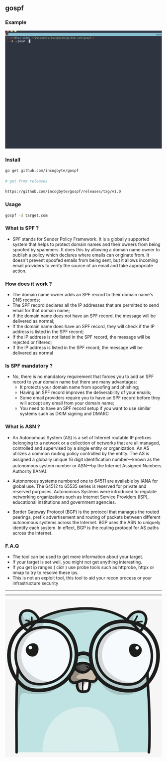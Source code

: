 ## gospf


### Example

![gospf.gif](gospf.gif)


### Install

```bash
go get github.com/incogbyte/gospf

# get from releases

https://github.com/incogbyte/gospf/releases/tag/v1.0

```

### Usage
```bash
gospf -d target.com
```

### What is SPF ?

* SPF stands for Sender Policy Framework.
It is a globally supported system that helps to protect domain names and their owners from being spoofed by spammers.
It does this by allowing a domain name owner to publish a policy which declares where emails can originate from.
It doesn't prevent spoofed emails from being sent, but it allows incoming email providers to verify the source of an email and take appropriate action.

### How does it work ?

* The domain name owner adds an SPF record to their domain name's DNS records;
* The SPF record declares all the IP addresses that are permitted to send email for that domain name;
* If the domain name does not have an SPF record, the message will be delivered as normal;
* If the domain name does have an SPF record, they will check if the IP address is listed in the SPF record;
* If the IP address is not listed in the SPF record, the message will be rejected or filtered;
* If the IP address is listed in the SPF record, the message will be delivered as normal


### Is SPF mandatory ?

* No, there is no mandatory requirement that forces you to add an SPF record to your domain name but there are many advantages:
    - It protects your domain name from spoofing and phishing;
    - Having an SPF record improves the deliverability of your emails;
    - Some email providers require you to have an SPF record before they will accept any email from your domain name;
    - You need to have an SPF record setup if you want to use similar systems such as DKIM signing and DMARC

### What is ASN ?

* An Autonomous System (AS) is a set of Internet routable IP prefixes belonging to a network or a collection of networks that are all managed, controlled and supervised by a single entity or organization. An AS utilizes a common routing policy controlled by the entity. The AS is assigned a globally unique 16 digit identification number一known as the autonomous system number or ASN一by the Internet Assigned Numbers Authority (IANA).
* Autonomous systems numbered one to 64511 are available by IANA for global use. The 64512 to 65535 series is reserved for private and reserved purposes. Autonomous Systems were introduced to regulate networking organizations such as Internet Service Providers (ISP), educational institutions and government agencies.

* Border Gateway Protocol (BGP) is the protocol that manages the routed peerings, prefix advertisement and routing of packets between different autonomous systems across the Internet. BGP uses the ASN to uniquely identify each system. In effect, BGP is the routing protocol for AS paths across the Internet.

### F.A.Q

* The tool can be used to get more information about your target.
* If your target is set well, you might not get anything interesting.
* If you get ip ranges ( cidr ) use probe tools such as httprobe, httpx or nmap to try to resolve these ips.
* This is not an exploit tool, this tool to aid your recon process or your infrastructure security

---


---
![s2Edwin](foo.jpeg)
